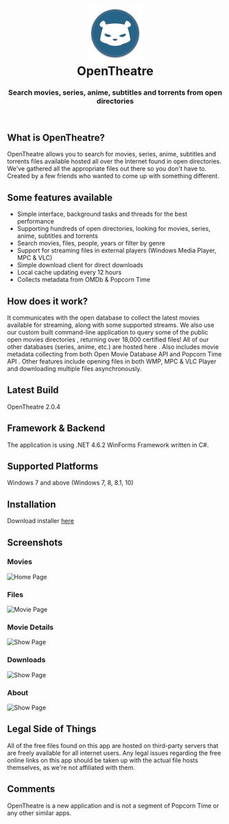 <h1 align="center">
  <img src="/opentheatre/Resources/openplex-logo.png" height="128" width="128" alt="Logo" />
  <br />
  OpenTheatre
</h1>

<h3 align="center">Search movies, series, anime, subtitles and torrents from open directories</h3>
<div align="center">
</div>
<br />

## What is OpenTheatre?
OpenTheatre allows you to search for movies, series, anime, subtitles and torrents files available hosted all over the Internet found in open directories. We've gathered all the appropriate files out there so you don't have to. Created by a few friends who wanted to come up with something different.

## Some features available
- Simple interface, background tasks and threads for the best performance
- Supporting hundreds of open directories, looking for movies, series, anime, subtitles and torrents
- Search movies, files, people, years or filter by genre
- Support for streaming files in external players (Windows Media Player, MPC & VLC)
- Simple download client for direct downloads
- Local cache updating every 12 hours
- Collects metadata from OMDb & Popcorn Time

## How does it work?
It communicates with the open database to collect the latest movies available for streaming, along with some supported streams. We also use our custom built command-line application to query some of the public open movies directories , returning over 18,000 certified files! All of our other databases (series, anime, etc.) are hosted here . Also includes movie metadata collecting from both Open Movie Database API and Popcorn Time API . Other features include opening files in both WMP, MPC & VLC Player and downloading multiple files asynchronously.

## Latest Build
OpenTheatre 2.0.4

## Framework & Backend
The application is using .NET 4.6.2 WinForms Framework written in C#.

## Supported Platforms
Windows 7 and above (Windows 7, 8, 8.1, 10)

## Installation
Download installer [here](https://github.com/invu/opentheatre-app/releases/download/0.2.0.4/OpenTheatreInstaller.exe)

## Screenshots
### Movies
![Home Page](https://raw.githubusercontent.com/invu/opentheatre-app/master/screenshots/movies.png)

### Files
![Movie Page](https://raw.githubusercontent.com/invu/opentheatre-app/master/screenshots/files.png)

### Movie Details
![Show Page](https://raw.githubusercontent.com/invu/opentheatre-app/master/screenshots/movie%20details.png)

### Downloads
![Show Page](https://raw.githubusercontent.com/invu/opentheatre-app/master/screenshots/downloads.png)

### About
![Show Page](https://raw.githubusercontent.com/invu/opentheatre-app/master/screenshots/about.png)

## Legal Side of Things
All of the free files found on this app are hosted on third-party servers that are freely available for all internet users. Any legal issues regarding the free online links on this app should be taken up with the actual file hosts themselves, as we're not affiliated with them.

## Comments
OpenTheatre is a new application and is not a segment of Popcorn Time or any other similar apps.

